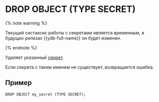 # DROP OBJECT (TYPE SECRET)

{% note warning %}

Текущий систаксис работы с секретами является временным, в будущих релизах {{ydb-full-name}} он будет изменен.

{% endnote %}


Удаляет указанный [секрет](../../../concepts/datamodel/secrets.md).

Если секрета с таким именем не существует, возвращается ошибка.

## Пример

```yql
DROP OBJECT my_secret (TYPE SECRET);
```

